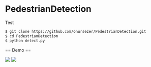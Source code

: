 # PedestrianDetection


Test

```sh
$ git clone https://github.com/onursezer/PedestrianDetection.git
$ cd PedestrianDetection
$ python detect.py
```


== Demo ==

<img src="./images/first.png"  >


<img src="./images/first.png"  >